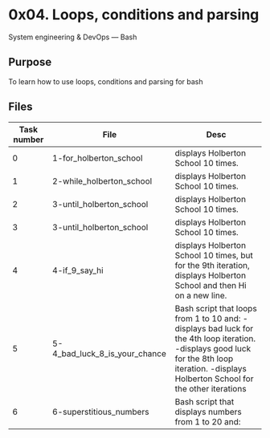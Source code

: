 # 0x04. Loops, conditions and parsing
System engineering & DevOps ― Bash

## Purpose
To learn how to use loops, conditions and parsing for bash

## Files
Task number | File | Desc
---|--|---
0 | 1-for_holberton_school | displays Holberton School 10 times.
1 | 2-while_holberton_school | displays Holberton School 10 times.
2 | 3-until_holberton_school | displays Holberton School 10 times.
3 | 3-until_holberton_school | displays Holberton School 10 times.
4 | 4-if_9_say_hi | displays Holberton School 10 times, but for the 9th iteration, displays Holberton School and then Hi on a new line.
5 | 5-4_bad_luck_8_is_your_chance | Bash script that loops from 1 to 10 and: -displays bad luck for the 4th loop iteration. -displays good luck for the 8th loop iteration. -displays Holberton School for the other iterations
6 | 6-superstitious_numbers | Bash script that displays numbers from 1 to 20 and: